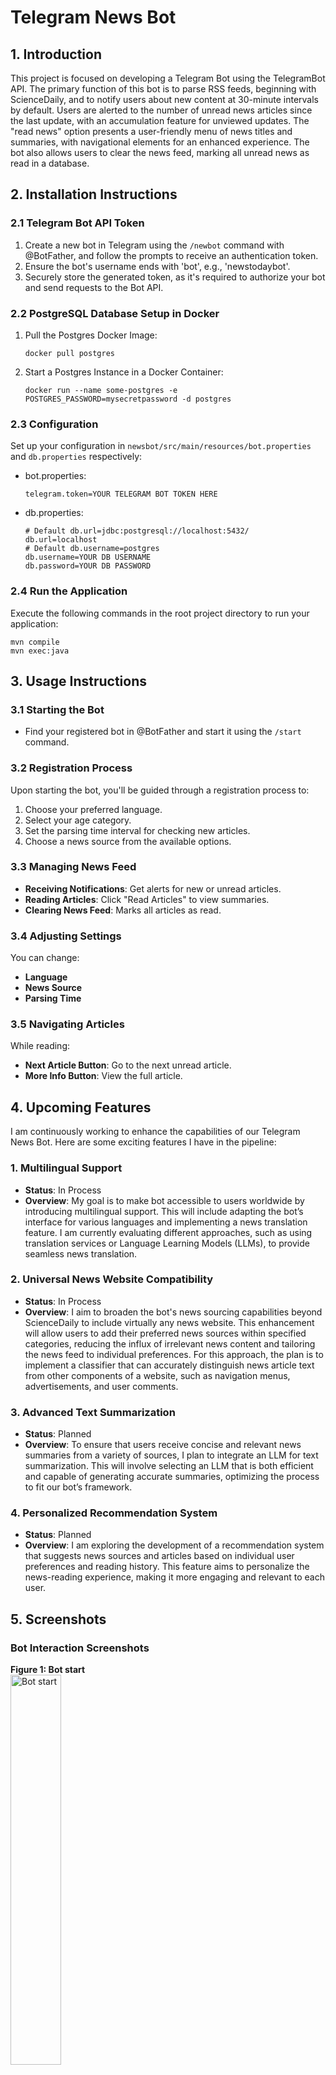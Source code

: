 # Telegram News Bot

## 1. Introduction

This  project is focused on developing a Telegram Bot using the TelegramBot API. The primary function of this bot is to parse RSS feeds, beginning with ScienceDaily, and to notify users about new content at 30-minute intervals by default. Users are alerted to the number of unread news articles since the last update, with an accumulation feature for unviewed updates. The "read news" option presents a user-friendly menu of news titles and summaries, with navigational elements for an enhanced experience. The bot also allows users to clear the news feed, marking all unread news as read in a database.

## 2. Installation Instructions

### 2.1 Telegram Bot API Token

1. Create a new bot in Telegram using the `/newbot` command with @BotFather, and follow the prompts to receive an authentication token.
2. Ensure the bot's username ends with 'bot', e.g., 'newstodaybot'.
3. Securely store the generated token, as it's required to authorize your bot and send requests to the Bot API.

### 2.2 PostgreSQL Database Setup in Docker

1. Pull the Postgres Docker Image:
    ```
    docker pull postgres
    ```
2. Start a Postgres Instance in a Docker Container:
    ```
    docker run --name some-postgres -e POSTGRES_PASSWORD=mysecretpassword -d postgres
    ```

### 2.3 Configuration

Set up your configuration in `newsbot/src/main/resources/bot.properties` and `db.properties` respectively:

- bot.properties:
    ```
    telegram.token=YOUR TELEGRAM BOT TOKEN HERE
    ```
- db.properties:
    ```
    # Default db.url=jdbc:postgresql://localhost:5432/
    db.url=localhost
    # Default db.username=postgres
    db.username=YOUR DB USERNAME
    db.password=YOUR DB PASSWORD
    ```

### 2.4 Run the Application

Execute the following commands in the root project directory to run your application:

```
mvn compile
mvn exec:java
```

## 3. Usage Instructions

### 3.1 Starting the Bot

- Find your registered bot in @BotFather and start it using the `/start` command.

### 3.2 Registration Process

Upon starting the bot, you'll be guided through a registration process to:

1. Choose your preferred language.
2. Select your age category.
3. Set the parsing time interval for checking new articles.
4. Choose a news source from the available options.

### 3.3 Managing News Feed

- **Receiving Notifications**: Get alerts for new or unread articles.
- **Reading Articles**: Click "Read Articles" to view summaries.
- **Clearing News Feed**: Marks all articles as read.

### 3.4 Adjusting Settings

You can change:
- **Language**
- **News Source**
- **Parsing Time**

### 3.5 Navigating Articles

While reading:
- **Next Article Button**: Go to the next unread article.
- **More Info Button**: View the full article.

## 4. Upcoming Features

I am continuously working to enhance the capabilities of our Telegram News Bot. Here are some exciting features I have in the pipeline:

### 1. Multilingual Support
- **Status**: In Process
- **Overview**: My goal is to make bot accessible to users worldwide by introducing multilingual support. This will include adapting the bot’s interface for various languages and implementing a news translation feature. I am currently evaluating different approaches, such as using translation services or Language Learning Models (LLMs), to provide seamless news translation.

### 2. Universal News Website Compatibility
- **Status**: In Process
- **Overview**: I aim to broaden the bot's news sourcing capabilities beyond ScienceDaily to include virtually any news website. This enhancement will allow users to add their preferred news sources within specified categories, reducing the influx of irrelevant news content and tailoring the news feed to individual preferences. For this approach, the plan is to implement a classifier that can accurately distinguish news article text from other components of a website, such as navigation menus, advertisements, and user comments.

### 3. Advanced Text Summarization
- **Status**: Planned
- **Overview**: To ensure that users receive concise and relevant news summaries from a variety of sources, I plan to integrate an LLM for text summarization. This will involve selecting an LLM that is both efficient and capable of generating accurate summaries, optimizing the process to fit our bot’s framework.

### 4. Personalized Recommendation System
- **Status**: Planned
- **Overview**: I am exploring the development of a recommendation system that suggests news sources and articles based on individual user preferences and reading history. This feature aims to personalize the news-reading experience, making it more engaging and relevant to each user.


## 5. Screenshots

### Bot Interaction Screenshots

**Figure 1: Bot start**  
<img src="screenshots/IMG_2906.PNG" alt="Bot start" width="40%">

**Figure 2: Choose Language**  
<img src="screenshots/IMG_2907.PNG" alt="Choose Language" width="40%">

**Figure 3: Choose age category**  
<img src="screenshots/IMG_2908.PNG" alt="Choose age category" width="40%">

**Figure 4: Choose Parser work schedule**  
<img src="screenshots/IMG_2909.PNG" alt="Choose Parser work schedule" width="40%">

**Figure 5: Choose source (topic)**  
<img src="screenshots/IMG_2910.PNG" alt="Choose source (topic)" width="40%">

**Figure 6: Parsing process**  
<img src="screenshots/IMG_2911.PNG" alt="Parsing process" width="40%">

**Figure 7: Fresh News message**  
<img src="screenshots/IMG_2912.PNG" alt="Fresh News message" width="40%">

**Figure 8: Read Articles**  
<img src="screenshots/IMG_2913.PNG" alt="Read Articles" width="40%">

### News Manipulation and Article Navigation

**Figure 9: News manipulation menu**  
<img src="screenshots/IMG_2914.PNG" alt="News manipulation menu" width="40%">

**Figure 10: Next Article**  
<img src="screenshots/IMG_2915.PNG" alt="Next Article" width="40%">

**Figure 11: More Info**  
<img src="screenshots/IMG_2916.PNG" alt="More Info" width="40%">

**Figure 12: More Info (message splits if >4096 tokens)**  
<img src="screenshots/IMG_2917.PNG" alt="More Info (message splits if >4096 tokens)" width="40%">

### Settings and Configuration

**Figure 13: Clear News Feed**  
<img src="screenshots/IMG_2918.PNG" alt="Clear News Feed" width="40%">

**Figure 14: Settings (Change Source)**  
<img src="screenshots/IMG_2919.PNG" alt="Settings (Change Source)" width="40%">

**Figure 15: Settings (Change Parsing Time)**  
<img src="screenshots/IMG_2920.PNG" alt="Settings (Change Parsing Time)" width="40%">

**Figure 16: Setting change restarts parser schedule**  
<img src="screenshots/IMG_2921.PNG" alt="Setting change restarts parser schedule" width="60%">

